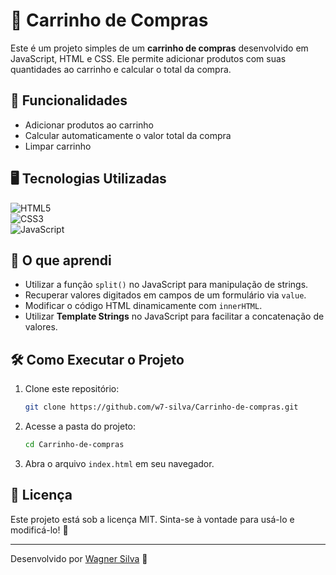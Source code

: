 # 🛒 Carrinho de Compras

Este é um projeto simples de um **carrinho de compras** desenvolvido em JavaScript, HTML e CSS. Ele permite adicionar produtos com suas quantidades ao carrinho e calcular o total da compra.

## 🚀 Funcionalidades

- Adicionar produtos ao carrinho
- Calcular automaticamente o valor total da compra
- Limpar carrinho

## 🖥️ Tecnologias Utilizadas

![HTML5](https://img.shields.io/badge/HTML-E34F26?style=for-the-badge&logo=html5&logoColor=white)  
![CSS3](https://img.shields.io/badge/CSS-1572B6?style=for-the-badge&logo=css3&logoColor=white)  
![JavaScript](https://img.shields.io/badge/JavaScript-F7DF1E?style=for-the-badge&logo=javascript&logoColor=black)  

## 📖 O que aprendi

- Utilizar a função `split()` no JavaScript para manipulação de strings.
- Recuperar valores digitados em campos de um formulário via `value`.
- Modificar o código HTML dinamicamente com `innerHTML`.
- Utilizar **Template Strings** no JavaScript para facilitar a concatenação de valores.

## 🛠️ Como Executar o Projeto

1. Clone este repositório:
   ```sh
   git clone https://github.com/w7-silva/Carrinho-de-compras.git
   ```
2. Acesse a pasta do projeto:
   ```sh
   cd Carrinho-de-compras
   ```
3. Abra o arquivo `index.html` em seu navegador.

## 📜 Licença

Este projeto está sob a licença MIT. Sinta-se à vontade para usá-lo e modificá-lo! 📄

---
Desenvolvido por [Wagner Silva](https://github.com/w7-silva) 🚀
